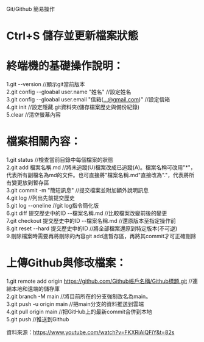 Git/Github 簡易操作

# Ctrl+S 儲存並更新檔案狀態

# 終端機的基礎操作說明：  
1.git --version   //顯示git當前版本  
2.git config --gloabal user.name "姓名"   //設定姓名  
3.git config --gloabal user.email "信箱(...@gmail.com)"   //設定信箱  
4.git init   //設定隱藏.git資料夾(儲存檔案歷史與備份紀錄)  
5.clear   //清空螢幕內容  

# 檔案相關內容：  
1.git status   //檢查當前目錄中每個檔案的狀態  
2.git add 檔案名稱.md   //將未追蹤(U)檔案改成已追蹤(A)。檔案名稱可改用"*"，代表所有副檔名為md的文件。也可直接將"檔案名稱.md"直接改為"."，代表將所有變更放到暫存區  
3.git commit -m "簡短訊息"   //提交檔案並附加額外說明訊息  
4.git log   //列出先前提交歷史  
5.git log --oneline   //git log指令簡化版  
6.git diff 提交歷史中的ID --檔案名稱.md   //比較檔案改變前後的變更  
7.git checkout 提交歷史中的ID --檔案名稱.md   //還原版本至指定操作前  
8.git reset --hard 提交歷史中的ID   //將全部檔案還原到特定版本(不可逆)  
9.刪除檔案時需要再將刪除的內容git add進暫存區，再將其commit才可正確刪除  

# 上傳Github與修改檔案：  
1.git remote add origin https://github.com/Github帳戶名稱/Github標題.git   //連結本地和遠端的儲存庫  
2.git branch -M main   //將目前所在的分支強制改名為main。  
3.git push -u origin main   //把main分支的資料推送到雲端  
4.git pull origin main   //把GitHub上的最新commit合併到本地  
5.git push   //推送到Github  

資料來源：https://www.youtube.com/watch?v=FKXRiAiQFiY&t=82s